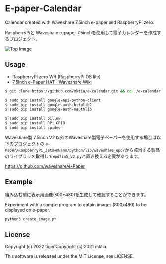 # E-paper-Calendar

Calendar created with Waveshare 7.5inch e-paper and RaspberryPi zero.

RaspberryPiと Waveshare e-paper 7.5inchを使用して電子カレンダーを作成するプロジェクト。

![Top Image](/image/sample_image1.png)


## Usage

- RaspberryPi zero WH (RaspberryPi OS lite)
- [7.5inch e-Paper HAT - Waveshare Wiki](https://www.waveshare.com/wiki/7.5inch_e-Paper_HAT)

```zsh
$ git clone https://github.com/mktia/e-calendar.git && cd ./e-calendar

```

```sh
$ sudo pip install google-api-python-client
$ sudo pip install google-auth-httplib2
$ sudo pip install google-auth-oauthlib

$ sudo pip install pillow
$ sudo pip install RPi.GPIO
$ sudo pip install spidev
```

Waveshare製 7.5inch V2 以外のWaveshare製電子ペーパーを使用する場合は以下のプロジェクトの
`e-Paper/RaspberryPi_JetsonNano/python/lib/waveshare_epd/`から該当する製品のライブラリを取得して`epd7in5_V2.py`と置き換える必要があります。

https://github.com/waveshare/e-Paper


## Example

組み込む前に表示用画像(800*480)を生成して確認することができます。

Experiment with a sample program to obtain images (800x480) to be displayed on e-paper.

```python
python3 create_image.py
```



## License
Copyright (c) 2022 tiger
Copyright (c) 2021 mktia.

This software is released under the MIT License, see LICENSE.
